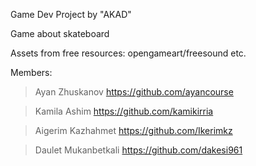 Game Dev Project by "AKAD"

Game about skateboard


Assets from free resources:
opengameart/freesound etc.



Members:
>Ayan Zhuskanov
	https://github.com/ayancourse

>Kamila Ashim
	https://github.com/kamikirria

>Aigerim Kazhahmet
	https://github.com/Ikerimkz

>Daulet Mukanbetkali
	https://github.com/dakesi961

